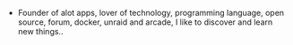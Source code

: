 - Founder of alot apps, lover of technology, programming language, open source, forum, docker, unraid and arcade, I like to discover and learn new things..
  <br>



















































































































































































































































































































































